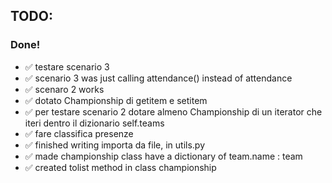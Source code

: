 ## TODO:
### Done!


- ✅ testare scenario 3
- ✅ scenario 3 was just calling attendance() instead of attendance
- ✅ scenaro 2 works
- ✅ dotato Championship di getitem e setitem
- ✅ per testare scenario 2 dotare almeno Championship di un iterator che iteri dentro il dizionario self.teams
- ✅ fare classifica presenze
- ✅ finished writing importa da file, in utils.py
- ✅ made championship class have a dictionary of team.name : team
- ✅ created tolist method in class championship
